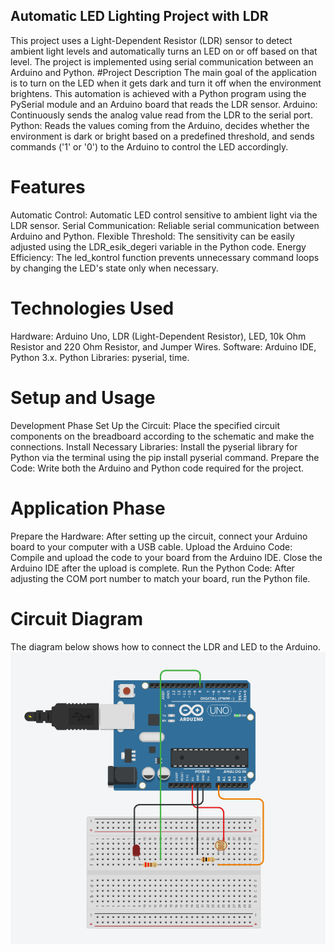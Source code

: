 ## Automatic LED Lighting Project with LDR
This project uses a Light-Dependent Resistor (LDR) sensor to detect ambient light levels and automatically turns an LED on or off based on that level. The project is implemented using serial communication between an Arduino and Python.
#Project Description
The main goal of the application is to turn on the LED when it gets dark and turn it off when the environment brightens. This automation is achieved with a Python program using the PySerial module and an Arduino board that reads the LDR sensor.
Arduino: Continuously sends the analog value read from the LDR to the serial port.
Python: Reads the values coming from the Arduino, decides whether the environment is dark or bright based on a predefined threshold, and sends commands ('1' or '0') to the Arduino to control the LED accordingly.
# Features
Automatic Control: Automatic LED control sensitive to ambient light via the LDR sensor.
Serial Communication: Reliable serial communication between Arduino and Python.
Flexible Threshold: The sensitivity can be easily adjusted using the LDR_esik_degeri variable in the Python code.
Energy Efficiency: The led_kontrol function prevents unnecessary command loops by changing the LED's state only when necessary.

# Technologies Used
Hardware: Arduino Uno, LDR (Light-Dependent Resistor), LED, 10k Ohm Resistor and 220 Ohm Resistor, and Jumper Wires.
Software: Arduino IDE, Python 3.x.
Python Libraries: pyserial, time.

# Setup and Usage
Development Phase
Set Up the Circuit: Place the specified circuit components on the breadboard according to the schematic and make the connections.
Install Necessary Libraries: Install the pyserial library for Python via the terminal using the pip install pyserial command.
Prepare the Code: Write both the Arduino and Python code required for the project.

# Application Phase
Prepare the Hardware: After setting up the circuit, connect your Arduino board to your computer with a USB cable.
Upload the Arduino Code: Compile and upload the code to your board from the Arduino IDE. Close the Arduino IDE after the upload is complete.
Run the Python Code: After adjusting the COM port number to match your board, run the Python file.
# Circuit Diagram
The diagram below shows how to connect the LDR and LED to the Arduino.
![LDR Devre Şeması](images/ldr_devresemasi.png)
